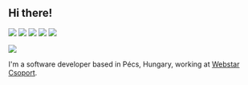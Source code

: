 ## Hi there! 

<a href="https://mastodon.online/@wolfmanfp"><img src="https://img.shields.io/badge/Mastodon-6364ff?style=flat&logo=mastodon&labelColor=white"/></a>
<a href="https://www.linkedin.com/in/wolfmanfp/"><img src="https://img.shields.io/badge/LinkedIn-blue?style=flat&logo=linkedin&labelColor=blue"/></a>
<a href="https://gitlab.com/wolfmanfp"><img src="https://img.shields.io/badge/GitLab-fca121?style=flat&logo=gitlab&labelColor=fca121"/></a>
<a href="https://www.last.fm/user/wolfmanFP"><img src="https://img.shields.io/badge/Last.fm-d51007?style=flat&logo=last.fm&labelColor=d51007"/></a>
<a href="https://developers.google.com/profile/u/109624706422854524176"><img src="https://img.shields.io/badge/Google Dev Profile-ffffff?style=flat&logo=google&labelColor=ffffff"/></a>
<!--<a href="https://myoctocat.dev/@wolfmanfp/octocat"><img src="https://img.shields.io/badge/Octocat-181717?style=flat&logo=github&labelColor=181717"/></a>-->
<a href="https://skyline.github.com/wolfmanfp"><img src="https://img.shields.io/badge/Skyline-181717?style=flat&logo=github&labelColor=181717"/></a>

I'm a software developer based in Pécs, Hungary, working at [Webstar Csoport](https://webstar.hu/).
